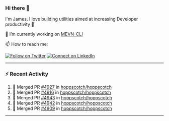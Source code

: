### Hi there 👋

I'm James. I love building utilities aimed at increasing Developer productivity :raised_hands: 

🔭 I’m currently working on [MEVN-CLI](https://github.com/madlabsinc/mevn-cli)

📫 How to reach me:

[![Follow on Twitter](https://img.shields.io/badge/--twitter?label=Twitter&logo=Twitter&style=social)](https://twitter.com/james_madhacks) [![Connect on LinkedIn](https://img.shields.io/badge/--linkedin?label=LinkedIn&logo=LinkedIn&style=social)](https://www.linkedin.com/in/jamesgeorge007)

---

### :zap: Recent Activity

<!--START_SECTION:activity-->
1. 🎉 Merged PR [#4927](https://github.com/hoppscotch/hoppscotch/pull/4927) in [hoppscotch/hoppscotch](https://github.com/hoppscotch/hoppscotch)
2. 🎉 Merged PR [#4916](https://github.com/hoppscotch/hoppscotch/pull/4916) in [hoppscotch/hoppscotch](https://github.com/hoppscotch/hoppscotch)
3. 🎉 Merged PR [#4943](https://github.com/hoppscotch/hoppscotch/pull/4943) in [hoppscotch/hoppscotch](https://github.com/hoppscotch/hoppscotch)
4. 🎉 Merged PR [#4942](https://github.com/hoppscotch/hoppscotch/pull/4942) in [hoppscotch/hoppscotch](https://github.com/hoppscotch/hoppscotch)
5. 🎉 Merged PR [#4909](https://github.com/hoppscotch/hoppscotch/pull/4909) in [hoppscotch/hoppscotch](https://github.com/hoppscotch/hoppscotch)
<!--END_SECTION:activity-->

---

<!--
**jamesgeorge007/jamesgeorge007** is a ✨ _special_ ✨ repository because its `README.md` (this file) appears on your GitHub profile.

Here are some ideas to get you started:

- 🌱 I’m currently learning ...
- 👯 I’m looking to collaborate on ...
- 🤔 I’m looking for help with ...
- 💬 Ask me about ...
- 😄 Pronouns: ...
- ⚡ Fun fact: ...
-->
